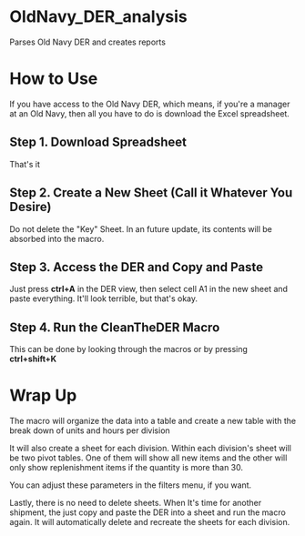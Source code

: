 # OldNavy_DER_analysis
Parses Old Navy DER and creates reports


# How to Use
If you have access to the Old Navy DER, which means, if you're 
a manager at an Old Navy, then all you have to do is download the 
Excel spreadsheet.

## Step 1. Download Spreadsheet
That's it

## Step 2. Create a New Sheet (Call it Whatever You Desire)
Do not delete the "Key" Sheet. In an future update, its contents will be 
absorbed into the macro.

## Step 3. Access the DER and Copy and Paste
Just press **ctrl+A** in the DER view, then select cell A1 in the new sheet
and paste everything. It'll look terrible, but that's okay.

## Step 4. Run the CleanTheDER Macro
This can be done by looking through the macros or by pressing **ctrl+shift+K**


# Wrap Up
The macro will organize the data into a table and create a new table
with the break down of units and hours per division

It will also create a sheet for each division. Within each division's sheet 
will be two pivot tables. One of them will show all new items and the other
will only show replenishment items if the quantity is more than 30.

You can adjust these parameters in the filters menu, if you want.

Lastly, there is no need to delete sheets. When It's time for another shipment,
the just copy and paste the DER into a sheet and run the macro again. It will 
automatically delete and recreate the sheets for each division.